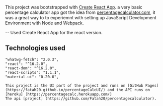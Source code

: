 This project was bootstrapped with [Create React App](https://github.com/facebookincubator/create-react-app).
a very basic percentage calculator app got the idea from [percentagecalculator.com](http://percentagecalculator.net), 
it was a great way to to experiemnt with setting up JavaScript Development Environment with Node and Webpack.

-- Used Create React App for the react version.

## Technologies used 

	"whatwg-fetch": "2.0.3",
    "react": "^16.2.0",
    "react-dom": "^16.2.0",
    "react-scripts": "1.1.1",
    "material-ui": "0.20.0",
	
	This project is the UI part of the project and runs on [GitHub Pages] (https://fatah20.github.io/percentageCalcUI/) and the API runs on [heroku] (https://percentagecalc.herokuapp.com/)
	The api [project] (https://github.com/Fatah20/percentagecalculator).